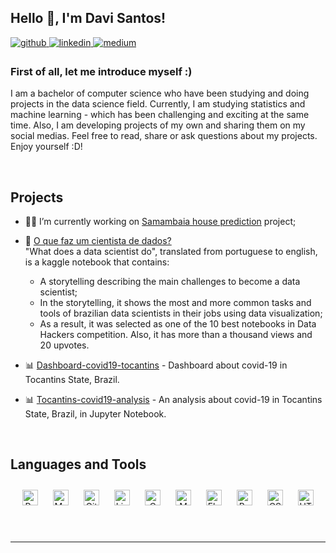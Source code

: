 ## Hello 👋, I'm Davi Santos!  
  

<a href="https://github.com/davi-santos" target="_blank">
<img src=https://img.shields.io/badge/github-%2324292e.svg?&style=for-the-badge&logo=github&logoColor=white alt=github style="margin-bottom: 5px;" />
</a>
<a href="https://linkedin.com/in/davi-datascientist" target="_blank">
<img src=https://img.shields.io/badge/linkedin-%231E77B5.svg?&style=for-the-badge&logo=linkedin&logoColor=white alt=linkedin style="margin-bottom: 5px;" />
</a>
<a href="https://medium.com/@uft.davi" target="_blank">
<img src=https://img.shields.io/badge/medium-%23292929.svg?&style=for-the-badge&logo=medium&logoColor=white alt=medium style="margin-bottom: 5px;" />
</a>  
  



### First of all, let me introduce myself :)  
I am a bachelor of computer science who have been studying and doing projects in the data science field. Currently, I am studying statistics and machine learning - which has been challenging and exciting at the same time. Also, I am developing projects of my own and sharing them on my social medias. Feel free to read, share or ask questions about my projects. Enjoy yourself :D!  
  

<br/>  


## Projects  

- :man_health_worker: I’m currently working on [Samambaia house prediction](https://github.com/davi-santos/samambaia-house-prediction) project;

- 🔭 [O que faz um cientista de dados?](https://www.kaggle.com/code/daviribeirodossantos/o-que-faz-um-cientista-de-dados) <br>
     "What does a data scientist do", translated from portuguese to english, is a kaggle notebook that contains: <br>
     - A storytelling describing the main challenges to become a data scientist;
     - In the storytelling, it shows the most and more common tasks and tools of brazilian data scientists in their jobs using data visualization;
     - As a result, it was selected as one of the 10 best notebooks in Data Hackers competition. Also, it has more than a thousand views and 20 upvotes.

- 📊 [Dashboard-covid19-tocantins](https://github.com/davi-santos/dashboard-covid19-tocantins) - Dashboard about covid-19 in Tocantins State, Brazil.
  
- 📊 [Tocantins-covid19-analysis](https://github.com/davi-santos/Tocantins-covid19-analysis) - An analysis about covid-19 in Tocantins State, Brazil, in Jupyter Notebook.

<br/>  


## Languages and Tools  
<div align="center">
<a href="https://www.python.org/" target="_blank"><img style="margin: 10px" src="https://profilinator.rishav.dev/skills-assets/python-original.svg" alt="Python" height="25" /></a>
<a href="https://www.mysql.com/" target="_blank"><img style="margin: 10px" src="https://profilinator.rishav.dev/skills-assets/mysql-original-wordmark.svg" alt="MySQL" height="25" /></a>
<a href="https://github.com/" target="_blank"><img style="margin: 10px" src="https://profilinator.rishav.dev/skills-assets/git-scm-icon.svg" alt="Git" height="25" /></a>
<a href="https://www.linux.org/" target="_blank"><img style="margin: 10px" src="https://profilinator.rishav.dev/skills-assets/linux-original.svg" alt="Linux" height="25" /></a>
<a href="https://www.cprogramming.com/" target="_blank"><img style="margin: 10px" src="https://profilinator.rishav.dev/skills-assets/c-original.svg" alt="C" height="25" /></a>
<a href="https://www.mongodb.com/" target="_blank"><img style="margin: 10px" src="https://profilinator.rishav.dev/skills-assets/mongodb-original-wordmark.svg" alt="MongoDB" height="25" /></a>
<a href="https://flask.palletsprojects.com/" target="_blank"><img style="margin: 10px" src="https://profilinator.rishav.dev/skills-assets/flask.png" alt="Flask" height="25" /></a>
<a href="https://www.gnu.org/software/bash/" target="_blank"><img style="margin: 10px" src="https://profilinator.rishav.dev/skills-assets/gnu_bash-icon.svg" alt="Bash" height="25" /></a>
<a href="https://www.w3schools.com/css/" target="_blank"><img style="margin: 10px" src="https://profilinator.rishav.dev/skills-assets/css3-original-wordmark.svg" alt="CSS3" height="25" /></a>
<a href="https://en.wikipedia.org/wiki/HTML5" target="_blank"><img style="margin: 10px" src="https://profilinator.rishav.dev/skills-assets/html5-original-wordmark.svg" alt="HTML5" height="25" /></a>  
  
</div>  

<br/>  


<br />

----

<!--
**davi-santos/davi-santos** is a ✨ _special_ ✨ repository because its `README.md` (this file) appears on your GitHub profile.

Here are some ideas to get you started:

- 🔭 I’m currently working on ...
- 🌱 I’m currently learning ...
- 👯 I’m looking to collaborate on ...
- 🤔 I’m looking for help with ...
- 💬 Ask me about ...
- 📫 How to reach me: ...
- 😄 Pronouns: ...
- ⚡ Fun fact: ...
-->

